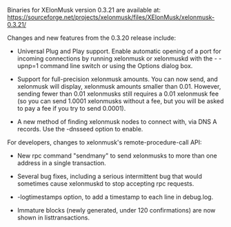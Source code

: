 Binaries for XElonMusk version 0.3.21 are available at:
  https://sourceforge.net/projects/xelonmusk/files/XElonMusk/xelonmusk-0.3.21/

Changes and new features from the 0.3.20 release include:

* Universal Plug and Play support.  Enable automatic opening of a port for incoming connections by running xelonmusk or xelonmuskd with the - -upnp=1 command line switch or using the Options dialog box.

* Support for full-precision xelonmusk amounts.  You can now send, and xelonmusk will display, xelonmusk amounts smaller than 0.01.  However, sending fewer than 0.01 xelonmusks still requires a 0.01 xelonmusk fee (so you can send 1.0001 xelonmusks without a fee, but you will be asked to pay a fee if you try to send 0.0001).

* A new method of finding xelonmusk nodes to connect with, via DNS A records. Use the -dnsseed option to enable.

For developers, changes to xelonmusk's remote-procedure-call API:

* New rpc command "sendmany" to send xelonmusks to more than one address in a single transaction.

* Several bug fixes, including a serious intermittent bug that would sometimes cause xelonmuskd to stop accepting rpc requests. 

* -logtimestamps option, to add a timestamp to each line in debug.log.

* Immature blocks (newly generated, under 120 confirmations) are now shown in listtransactions.
